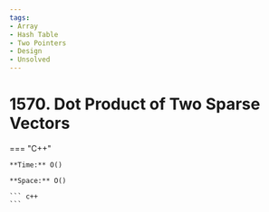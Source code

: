 ```yaml
---
tags:
- Array
- Hash Table
- Two Pointers
- Design
- Unsolved
---
```



# 1570. Dot Product of Two Sparse Vectors

=== "C++"

    **Time:** O()

    **Space:** O()

    ``` c++
    ```